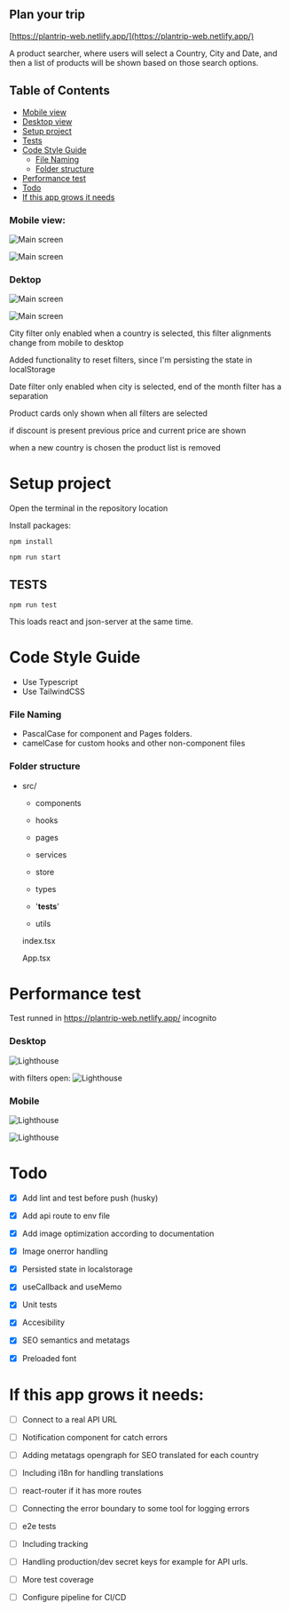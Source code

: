 ## Plan your trip

[https://plantrip-web.netlify.app/](https://plantrip-web.netlify.app/)

A product searcher, where users will select a Country, City and Date, and then a list of products will be shown based on those search options.

## Table of Contents

- [Mobile view](#mobile-view)
- [Desktop view](#desktop)
- [Setup project](#setup-project)
- [Tests](#tests)
- [Code Style Guide](#code-style-guide)
  - [File Naming](#file-naming)
  - [Folder structure](#folder-structure)
- [Performance test](#performance-test)
- [Todo](#todo)
- [If this app grows it needs](#if-this-app-grows-it-needs)

### Mobile view:

![Main screen](public/initialscreen.png 'Home screen')

![Main screen](public/products.png 'Screen filtered screen')

### Dektop

![Main screen](public/desktop-initial.png 'Home screen')

![Main screen](public/desktop-filtered.png 'Screen filtered screen')

City filter only enabled when a country is selected, this filter alignments change from mobile to desktop

Added functionality to reset filters, since I'm persisting the state in localStorage

Date filter only enabled when city is selected, end of the month filter has a separation

Product cards only shown when all filters are selected

if discount is present previous price and current price are shown

when a new country is chosen the product list is removed

# Setup project

Open the terminal in the repository location

Install packages:

`npm install`

`npm run start`

## TESTS

`npm run test`

This loads react and json-server at the same time.

# Code Style Guide

- Use Typescript
- Use TailwindCSS

### File Naming

- PascalCase for component and Pages folders.
- camelCase for custom hooks and other non-component files

### Folder structure

- src/

  - components

  - hooks

  - pages

  - services

  - store

  - types

  - '**tests**'

  - utils

  index.tsx

  App.tsx

# Performance test

Test runned in https://plantrip-web.netlify.app/ incognito

### Desktop

![Lighthouse](public/perf-desk.png 'Lighthouse')

with filters open:
![Lighthouse](public//desktop-performance.png 'Lighthouse')

### Mobile

![Lighthouse](public/perf-mob.png 'Lighthouse')

![Lighthouse](public/mobile-performance.png 'Lighthouse')

# Todo

- [x] Add lint and test before push (husky)

- [x] Add api route to env file

- [x] Add image optimization according to documentation

- [x] Image onerror handling

- [x] Persisted state in localstorage

- [x] useCallback and useMemo

- [x] Unit tests

- [x] Accesibility

- [x] SEO semantics and metatags

- [x] Preloaded font

# If this app grows it needs:

- [ ] Connect to a real API URL

- [ ] Notification component for catch errors

- [ ] Adding metatags opengraph for SEO translated for each country

- [ ] Including i18n for handling translations

- [ ] react-router if it has more routes

- [ ] Connecting the error boundary to some tool for logging errors

- [ ] e2e tests

- [ ] Including tracking

- [ ] Handling production/dev secret keys for example for API urls.

- [ ] More test coverage

- [ ] Configure pipeline for CI/CD
